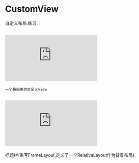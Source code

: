 # CustomView
自定义布局.练习.

##  ![CustomView](https://github.com/yangxiaoge/CustomView/blob/master/app/src/main/java/customview/example/com/customview/widget/CountView.java)
`一个最简单的自定义view`

##  ![TitleViewCombox](https://github.com/yangxiaoge/CustomView/blob/master/app/src/main/java/customview/example/com/customview/widget/TitleViewCombox.java)
 标题栏(重写FrameLayout,定义了一个RelativeLayout作为背景布局)
